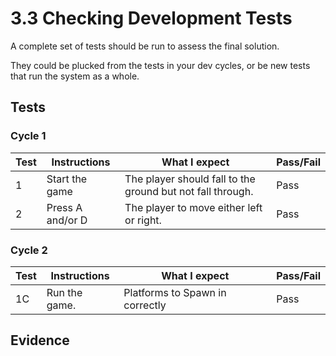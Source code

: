 # 3.3 Checking Development Tests

A complete set of tests should be run to assess the final solution.

They could be plucked from the tests in your dev cycles, or be new tests that run the system as a whole.

## Tests

### Cycle 1&#x20;

| Test | Instructions      | What I expect                                              | Pass/Fail |
| ---- | ----------------- | ---------------------------------------------------------- | --------- |
| 1    | Start the game    | The player should fall to the ground but not fall through. | Pass      |
| 2    | Press A and/or D  | The player to move either left or right.                   | Pass      |



### Cycle 2

| Test | Instructions  | What I expect                    | Pass/Fail  |
| ---- | ------------- | -------------------------------- | ---------- |
| 1C   | Run the game. | Platforms to Spawn in correctly  | Pass       |

###

## Evidence
